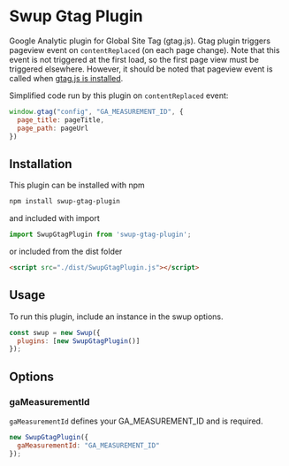 

# Swup Gtag Plugin
Google Analytic plugin for Global Site Tag (gtag.js). Gtag plugin triggers pageview event on `contentReplaced` (on each page change). Note that this event is not triggered at the first load, so the first page view must be triggered elsewhere. However, it should be noted that pageview event is called when [gtag.js is installed](https://developers.google.com/analytics/devguides/collection/gtagjs#install_the_global_site_tag).

Simplified code run by this plugin on `contentReplaced` event:

```javascript
window.gtag("config", "GA_MEASUREMENT_ID", {
  page_title: pageTitle,
  page_path: pageUrl
})
```

## Installation

This plugin can be installed with npm

```bash
npm install swup-gtag-plugin
```

and included with import

```javascript
import SwupGtagPlugin from 'swup-gtag-plugin';
```

or included from the dist folder

```html
<script src="./dist/SwupGtagPlugin.js"></script>
```

## Usage

To run this plugin, include an instance in the swup options.

```javascript
const swup = new Swup({
  plugins: [new SwupGtagPlugin()]
});
```

## Options

### gaMeasurementId

`gaMeasurementId` defines your GA_MEASUREMENT_ID and is required.

```javascript
new SwupGtagPlugin({
  gaMeasurementId: "GA_MEASUREMENT_ID"
});
```
